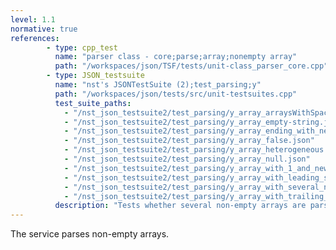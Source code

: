```yaml
---
level: 1.1
normative: true
references:
        - type: cpp_test
          name: "parser class - core;parse;array;nonempty array"
          path: "/workspaces/json/TSF/tests/unit-class_parser_core.cpp"
        - type: JSON_testsuite
          name: "nst's JSONTestSuite (2);test_parsing;y"
          path: "/workspaces/json/tests/src/unit-testsuites.cpp"
          test_suite_paths:
            - "/nst_json_testsuite2/test_parsing/y_array_arraysWithSpaces.json"
            - "/nst_json_testsuite2/test_parsing/y_array_empty-string.json"
            - "/nst_json_testsuite2/test_parsing/y_array_ending_with_newline.json"
            - "/nst_json_testsuite2/test_parsing/y_array_false.json"
            - "/nst_json_testsuite2/test_parsing/y_array_heterogeneous.json"
            - "/nst_json_testsuite2/test_parsing/y_array_null.json"
            - "/nst_json_testsuite2/test_parsing/y_array_with_1_and_newline.json"
            - "/nst_json_testsuite2/test_parsing/y_array_with_leading_space.json"
            - "/nst_json_testsuite2/test_parsing/y_array_with_several_null.json"
            - "/nst_json_testsuite2/test_parsing/y_array_with_trailing_space.json"
          description: "Tests whether several non-empty arrays are parsed without exception"
---
```


The service parses non-empty arrays.